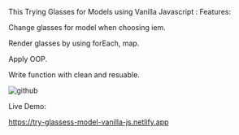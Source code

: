 This Trying Glasses for Models using Vanilla Javascript : 
Features: 


Change glasses for model when choosing iem. 

Render glasses by using forEach, map. 

Apply OOP. 

Write function with clean and resuable. 



![github](https://media.giphy.com/media/B20fqKdJS9HVAcGx3D/giphy.gif)

Live Demo: 


https://try-glassess-model-vanilla-js.netlify.app



